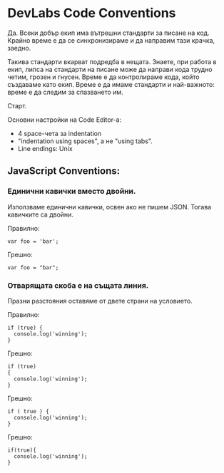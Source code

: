 <h1>DevLabs Code Conventions</h1>

Да. Всеки добър екип има вътрешни стандарти за писане на код.
Крайно време е да се синхронизираме и да направим тази крачка, заедно.

Такива стандарти вкарват подредба в нещата. Знаете, при работа в екип, липса на стандарти на писане може да направи кода трудно четим, грозен и гнусен. Време е да контролираме кода, който създаваме като екип. Време е да имаме стандарти и най-важното: време е да следим за спазването им.

Старт.

Основни настройки на Code Editor-а:
<ul>
    <li>4 space-чета за indentation</li>
    <li>"indentation using spaces", а не "using tabs".</li>
    <li>Line endings: Unix</li>
</ul>

<h2>JavaScript Conventions:</h2>
<h3>Единични кавички вместо двойни.</h3>
Използваме единични кавички, освен ако не пишем JSON. Тогава кавичките са двойни.

Правилно:
```
var foo = 'bar';
```
Грешно:
```
var foo = "bar";
```

<h3>Отварящата скоба е на същата линия.</h3>
Празни разстояния оставяме от двете страни на условието.

Правилно:
```
if (true) {
  console.log('winning');
}
```
Грешно:
```
if (true)
{
  console.log('winning');
}
```
Грешно:
```
if ( true ) {
  console.log('winning');
}
```
Грешно:
```
if(true){
  console.log('winning');
}
```